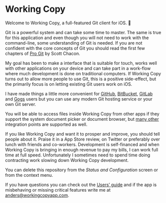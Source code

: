 <!-- tap Markdown in the upper right corner and switch to Preview -->

Working Copy
============

Welcome to Working Copy, a full-featured Git client for iOS. :birthday:

Git is a powerful system and can take some time to master. The same is true for this application and even though you will not need 
to work with the command-line, some understanding of Git is needed. If you are not confident with the core concepts of Git you should 
read the first few chapters of [Pro Git](http://git-scm.com/book) by Scott Chacon. 

My goal has been to make a interface that is suitable for touch, works well with other applications on your device and 
can take part in a work-flow where much development is done on traditional computers. If Working Copy turns out to allow more 
people to use Git, this is a positive side-effect, but the primarily focus is on letting existing Git users work on iOS.

I have made things a little more convenient for [GitHub](https://github.com), [BitBucket](https://bitbucket.org), [GitLab](https://gitlab.com) and [Gogs](https://gogs.io) users but you can use any modern Git hosting service or your own Git server.

You will be able to access files inside Working Copy from other apps if they support the system document picker or document browser,
but [many other](https://workingcopyapp.com/manual.html#extending-ios) integration points are supported as well. 

If you like Working Copy and want it to prosper and improve, you should tell people about it. Praise it in a App Store review,
on Twitter or preferably over lunch with friends and co-workers. 
Development is self-financed and when Working Copy is bringing in enough revenue to pay my bills, I can work full time at
full speed. Unfortunately I sometimes need to spend time doing contracting work slowing down Working Copy development.

You can delete this repository from the *Status and Configuration* screen or from the context menu.

If you have questions you can check out the [Users’ guide](working-copy://manual) and if the app is
misbehaving or missing critical features write me at [anders@workingcopyapp.com](mailto:anders@workingcopyapp.com).